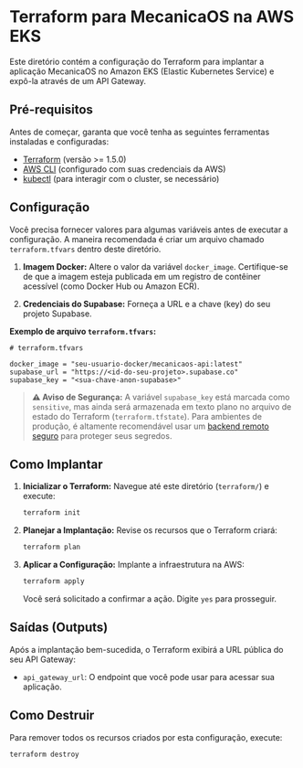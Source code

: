 # Terraform para MecanicaOS na AWS EKS

Este diretório contém a configuração do Terraform para implantar a aplicação MecanicaOS no Amazon EKS (Elastic Kubernetes Service) e expô-la através de um API Gateway.

## Pré-requisitos

Antes de começar, garanta que você tenha as seguintes ferramentas instaladas e configuradas:

- [Terraform](https://learn.hashicorp.com/tutorials/terraform/install-cli) (versão >= 1.5.0)
- [AWS CLI](https://aws.amazon.com/cli/) (configurado com suas credenciais da AWS)
- [kubectl](https://kubernetes.io/docs/tasks/tools/install-kubectl/) (para interagir com o cluster, se necessário)

## Configuração

Você precisa fornecer valores para algumas variáveis antes de executar a configuração. A maneira recomendada é criar um arquivo chamado `terraform.tfvars` dentro deste diretório.

1.  **Imagem Docker:**
    Altere o valor da variável `docker_image`. Certifique-se de que a imagem esteja publicada em um registro de contêiner acessível (como Docker Hub ou Amazon ECR).

2.  **Credenciais do Supabase:**
    Forneça a URL e a chave (key) do seu projeto Supabase.

**Exemplo de arquivo `terraform.tfvars`:**

```hcl
# terraform.tfvars

docker_image = "seu-usuario-docker/mecanicaos-api:latest"
supabase_url = "https://<id-do-seu-projeto>.supabase.co"
supabase_key = "<sua-chave-anon-supabase>"
```

> **⚠️ Aviso de Segurança:** A variável `supabase_key` está marcada como `sensitive`, mas ainda será armazenada em texto plano no arquivo de estado do Terraform (`terraform.tfstate`). Para ambientes de produção, é altamente recomendável usar um [backend remoto seguro](https://www.terraform.io/language/settings/backends/s3) para proteger seus segredos.

## Como Implantar

1.  **Inicializar o Terraform:**
    Navegue até este diretório (`terraform/`) e execute:
    ```sh
    terraform init
    ```

2.  **Planejar a Implantação:**
    Revise os recursos que o Terraform criará:
    ```sh
    terraform plan
    ```

3.  **Aplicar a Configuração:**
    Implante a infraestrutura na AWS:
    ```sh
    terraform apply
    ```
    Você será solicitado a confirmar a ação. Digite `yes` para prosseguir.

## Saídas (Outputs)

Após a implantação bem-sucedida, o Terraform exibirá a URL pública do seu API Gateway:

-   `api_gateway_url`: O endpoint que você pode usar para acessar sua aplicação.

## Como Destruir

Para remover todos os recursos criados por esta configuração, execute:

```sh
terraform destroy
```
